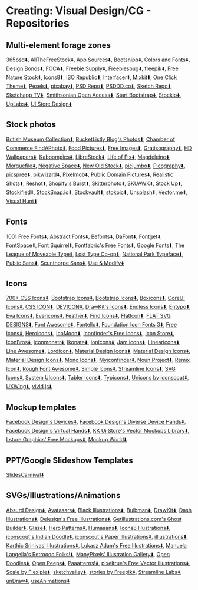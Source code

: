 # Creating: Visual Design/CG - Repositories

## Multi-element forage zones

[365psd⬇️](https://365psd.com/),
[AllTheFreeStock⬇️](https://allthefreestock.com/), [App Sources⬇️](http://www.sketchappsources.com/),
[Bootsnipp⬇️](https://bootsnipp.com/),
[Colors and Fonts⬇️](https://www.colorsandfonts.com/),
[Design Bonos⬇️](https://designbonos.com/),
[FOCA⬇️](https://https://focastock.com/), [Freebie Supply⬇️](https://freebiesupply.com/), [Freebiesbug⬇️](https://freebiesbug.com/), [freepik⬇️](https://www.freepik.com/), [Free Nature Stock⬇️](https://freenaturestock.com/),
[Icons8⬇️](https://icons8.com/), [ISO Republic⬇️](https://isorepublic.com/), [Interfacer⬇️](https://interfacer.xyz/),
[Mixkit⬇️](https://mixkit.co/),
[One Click Theme⬇️](https://www.oneclicktheme.com/),
[Pexels⬇️](https://www.pexels.com/), [pixabay⬇️](https://pixabay.com/), [PSD Repo⬇️](https://psdrepo.com/), [PSDDD.co⬇️](https://psddd.co/),
[Sketch Repo⬇️](https://sketchrepo.com/), [Sketchapp TV⬇️](http://sketchapp.tv/), [Smithsonian Open Access⬇️](https://www.si.edu/openaccess), [Start Bootstrap⬇️](https://startbootstrap.com/), [Stockio⬇️](https://www.stockio.com/),
[UpLabs⬇️](https://www.uplabs.com/), [UI Store Design⬇️](https://www.uistore.design/)

## Stock photos

[British Museum Collection⬇️](https://www.britishmuseum.org/collection), [BucketListly Blog's Photos⬇️](https://www.bucketlistly.blog/photos/),
[Chamber of Commerce FindAPhoto⬇️](https://www.chamberofcommerce.org/findaphoto/),
[Food Pictures⬇️](https://www.foodiesfeed.com/), [Free Images⬇️](https://www.freeimages.com/),
[Gratisography⬇️](https://gratisography.com/),
[HD Wallpapers⬇️](https://uhdwallpapers.org/),
[Kaboompics⬇️](https://kaboompics.com/),
[LibreStock⬇️](https://librestock.com/), [Life of Pix⬇️](https://www.lifeofpix.com/),
[Magdeleine⬇️](https://magdeleine.co/), [Morguefile⬇️](https://morguefile.com/photos),
[Negative Space⬇️](https://negativespace.co/), [New Old Stock⬇️](https://nos.twnsnd.co/),
[picjumbo⬇️](https://picjumbo.com/), [Picography⬇️](https://picography.co), [picspree⬇️](https://picspree.com/), [pikwizard⬇️](https://pikwizard.com/), [Pixelmob⬇️](https://pixelmob.co/), [Public Domain Pictures⬇️](https://www.publicdomainpictures.net/),
[Realistic Shots⬇️](https://realisticshots.com/), [Reshot⬇️](https://www.reshot.com/),
[Shopify's Burst⬇️](https://burst.shopify.com/), [Skitterphoto⬇️](https://skitterphoto.com/), [SKUAWK⬇️](http://skuawk.com/), [Stock Up⬇️](https://www.sitebuilderreport.com/stock-up/), [Stockified⬇️](https://www.stockified.com/), [StockSnap.io⬇️](https://stocksnap.io/), [Stockvault⬇️](https://www.stockvault.net/), [stokpic⬇️](https://stokpic.com/),
[Unsplash⬇️](https://unsplash.com/),
[Vector.me⬇️](https://vector.me/), [Visual Hunt⬇️](https://visualhunt.com/)

## Fonts

[1001 Free Fonts⬇️](https://www.1001freefonts.com/),
[Abstract Fonts⬇️](http://www.abstractfonts.com/),
[Befonts⬇️](https://befonts.com/),
[DaFont⬇️](https://www.dafont.com/),
[Fontget⬇️](https://www.fontget.com/), [FontSpace⬇️](https://www.fontspace.com/), [Font Squirrel⬇️](https://www.fontsquirrel.com/), [Fontfabric's Free Fonts⬇️](https://www.fontfabric.com/free-fonts/),
[Google Fonts⬇️](https://fonts.google.com/),
[The League of Moveable Type⬇️](https://www.theleagueofmoveabletype.com/), [Lost Type Co-op⬇️](http://www.losttype.com/browse/),
[National Park Typeface⬇️](https://nationalparktypeface.com/),
[Public Sans⬇️](https://public-sans.digital.gov/),
[Scunthorpe Sans⬇️](https://vole.wtf/scunthorpe-sans/),
[Use & Modify⬇️](http://usemodify.com/)

## Icons

[700+ CSS Icons⬇️](https://css.gg/),
[Bootstrap Icons⬇️](https://icons.getbootstrap.com/), [Bootstrap Icons⬇️](http://www.bootstrapicons.com/), [Boxicons⬇️](https://boxicons.com/),
[CoreUI Icons⬇️](https://coreui.io/icons/), [CSS ICON⬇️](https://cssicon.space),
[DEVICON⬇️](https://devicon.dev/), [DrawKit's Icons⬇️](https://www.drawkit.io/free-icons),
[Endless Icons⬇️](http://endlessicons.com/), [Entypo⬇️](http://www.entypo.com/), [Eva Icons⬇️](https://akveo.github.io/eva-icons), [Evericons⬇️](http://www.evericons.com/),
[Feather⬇️](https://feathericons.com/), [Find Icons⬇️](https://findicons.com/), [FlatIcon⬇️](https://www.flaticon.com/), [FLAT SVG DESIGNS⬇️](https://flat-svg-designs.net/en/icons/all/), [Font Awesome⬇️](https://fontawesome.com/icons?d=gallery&m=free), [Fontello⬇️](http://fontello.com/), [Foundation Icon Fonts 3⬇️](https://zurb.com/playground/foundation-icon-fonts-3), [Free Icons⬇️](https://icon-icons.com/),
[Heroicons⬇️](https://heroicons.dev/),
[IcoMoon⬇️](https://icomoon.io/app/), [Iconfinder's Free Icons⬇️](https://www.iconfinder.com/free_icons), [Icon Store⬇️](https://iconstore.co/), [IconBros⬇️](https://www.iconbros.com/), [iconmonstr⬇️](https://iconmonstr.com/), [Ikonate⬇️](https://ikonate.com/), [Ionicons⬇️](https://ionicons.com/),
[Jam icons⬇️](https://linearicons.com/free),
[Linearicons⬇️](https://linearicons.com/free), [Line Awesome⬇️](https://icons8.com/line-awesome), [Lordicon⬇️](https://lordicon.com/free-icons),
[Material Design Icons⬇️](https://materialdesignicons.com/), [Material Design Icons⬇️](https://www.materialpalette.com/icons), [Material Design Icons⬇️](https://material.io/resources/icons/?style=baseline), [Mono Icons⬇️](https://icons.mono.company/), [Myiconfinder⬇️](http://www.myiconfinder.com/),
[Noun Project⬇️](https://thenounproject.com/),
[Remix Icon⬇️](https://remixicon.com/), [Rough Font Awesome⬇️](https://djamshed.github.io/rough-awesome-font/dist/),
[Simple Icons⬇️](https://simpleicons.org/), [Streamline Icons⬇️](https://www.streamlineicons.com), [SVG Icons⬇️](http://svgicons.sparkk.fr/), [System UIcons⬇️](https://systemuicons.com/),
[Tabler Icons⬇️](https://tablericons.com/), [Typicons⬇️](https://www.s-ings.com/typicons/),
[Unicons by iconscout⬇️](https://iconscout.com/unicons), [UXWing⬇️](https://uxwing.com/),
[vivid.js⬇️](https://webkul.github.io/vivid/)

## Mockup templates

[Facebook Design's Devices⬇️](https://facebook.design/devices),
[Facebook Design's Diverse Device Hands⬇️](https://facebook.design/handskit),
[Facebook Design's Virtual Hands⬇️](https://facebook.design/virtual-hands),
[KK Ui Store's Vector Mockups Library⬇️](https://mockups.kkuistore.com/),
[Lstore Graphics' Free Mockups⬇️](https://www.ls.graphics/free-mockups),
[Mockup World⬇️](https://www.ls.graphics/free-mockups)

## PPT/Google Slideshow Templates

[SlidesCarnival⬇️](https://www.slidescarnival.com/)

## SVGs/Illustrations/Animations

[Absurd Design⬇️](https://absurd.design/), [Avataaars⬇️](https://avataaars.com/),
[Black Illustrations⬇️](https://www.blackillustrations.com/), [Bulbman⬇️](https://bulbman.art/),
[DrawKit⬇️](https://www.drawkit.io/), [Dash Illustrations⬇️](https://www.karthiksrinivas.in/dash), [Delesign's Free Illustrations⬇️](https://www.delesign.com/free-designs/graphics),
[Getillustrations.com's Ghost Builder⬇️](https://getillustrations.com/illustration-pack/ghost-illustrations-builder), [Glaze⬇️](https://www.glazestock.com/),
[Hero Patterns⬇️](https://www.heropatterns.com/), [Humaaans⬇️](https://www.humaaans.com/),
[Icons8 Illustrations⬇️](https://icons8.com/illustrations), [iconscout's Indian Doodle⬇️](https://iconscout.com/illustration-pack/indian-doodle), [iconscout's Paper Illustrations⬇️](https://iconscout.com/paper-illustrations), [illlustrations⬇️](https://illlustrations.co/),
[Karthic Srinivas' Illustrations⬇️](https://www.karthiksrinivas.in/illustrations),
[Lukasz Adam's Free Illustrations⬇️](https://lukaszadam.com/illustrations),
[Manuela Langella's Retroooo Folks!⬇️](https://www.manuelalangella.com/retroooo-folks/), [ManyPixels' Illustration Gallery⬇️](https://www.manypixels.co/gallery/),
[Open Doodles⬇️](https://www.opendoodles.com/), [Open Peeps⬇️](https://www.openpeeps.com/),
[Paaatterns!⬇️](https://products.ls.graphics/paaatterns/), [pixeltrue's Free Vector Illustrations⬇️](https://www.pixeltrue.com/free-illustrations),
[Scale by Flexiple⬇️](https://2.flexiple.com/scale/all-illustrations), [sketchvalley⬇️](https://sketchvalley.com/), [stories by Freepik⬇️](https://stories.freepik.com/), [Streamline Labs⬇️](https://lab.streamlineicons.com/),
[unDraw⬇️](https://undraw.co/illustrations), [useAnimations⬇️](https://useanimations.com/)
